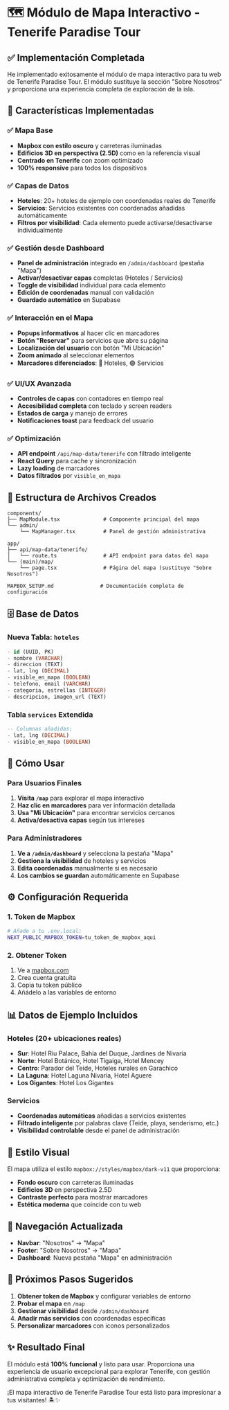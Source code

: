 # 🗺️ Módulo de Mapa Interactivo - Tenerife Paradise Tour

## ✅ Implementación Completada

He implementado exitosamente el módulo de mapa interactivo para tu web de Tenerife Paradise Tour. El módulo sustituye la sección "Sobre Nosotros" y proporciona una experiencia completa de exploración de la isla.

## 🎯 Características Implementadas

### ✅ Mapa Base
- **Mapbox con estilo oscuro** y carreteras iluminadas
- **Edificios 3D en perspectiva (2.5D)** como en la referencia visual
- **Centrado en Tenerife** con zoom optimizado
- **100% responsive** para todos los dispositivos

### ✅ Capas de Datos
- **Hoteles**: 20+ hoteles de ejemplo con coordenadas reales de Tenerife
- **Servicios**: Servicios existentes con coordenadas añadidas automáticamente
- **Filtros por visibilidad**: Cada elemento puede activarse/desactivarse individualmente

### ✅ Gestión desde Dashboard
- **Panel de administración** integrado en `/admin/dashboard` (pestaña "Mapa")
- **Activar/desactivar capas** completas (Hoteles / Servicios)
- **Toggle de visibilidad** individual para cada elemento
- **Edición de coordenadas** manual con validación
- **Guardado automático** en Supabase

### ✅ Interacción en el Mapa
- **Popups informativos** al hacer clic en marcadores
- **Botón "Reservar"** para servicios que abre su página
- **Localización del usuario** con botón "Mi Ubicación"
- **Zoom animado** al seleccionar elementos
- **Marcadores diferenciados**: 🔵 Hoteles, 🟢 Servicios

### ✅ UI/UX Avanzada
- **Controles de capas** con contadores en tiempo real
- **Accesibilidad completa** con teclado y screen readers
- **Estados de carga** y manejo de errores
- **Notificaciones toast** para feedback del usuario

### ✅ Optimización
- **API endpoint** `/api/map-data/tenerife` con filtrado inteligente
- **React Query** para cache y sincronización
- **Lazy loading** de marcadores
- **Datos filtrados** por `visible_en_mapa`

## 📁 Estructura de Archivos Creados

```
components/
├── MapModule.tsx              # Componente principal del mapa
└── admin/
    └── MapManager.tsx         # Panel de gestión administrativa

app/
├── api/map-data/tenerife/
│   └── route.ts               # API endpoint para datos del mapa
└── (main)/map/
    └── page.tsx               # Página del mapa (sustituye "Sobre Nosotros")

MAPBOX_SETUP.md               # Documentación completa de configuración
```

## 🗄️ Base de Datos

### Nueva Tabla: `hoteles`
```sql
- id (UUID, PK)
- nombre (VARCHAR)
- direccion (TEXT)
- lat, lng (DECIMAL)
- visible_en_mapa (BOOLEAN)
- telefono, email (VARCHAR)
- categoria, estrellas (INTEGER)
- descripcion, imagen_url (TEXT)
```

### Tabla `services` Extendida
```sql
-- Columnas añadidas:
- lat, lng (DECIMAL)
- visible_en_mapa (BOOLEAN)
```

## 🚀 Cómo Usar

### Para Usuarios Finales
1. **Visita `/map`** para explorar el mapa interactivo
2. **Haz clic en marcadores** para ver información detallada
3. **Usa "Mi Ubicación"** para encontrar servicios cercanos
4. **Activa/desactiva capas** según tus intereses

### Para Administradores
1. **Ve a `/admin/dashboard`** y selecciona la pestaña "Mapa"
2. **Gestiona la visibilidad** de hoteles y servicios
3. **Edita coordenadas** manualmente si es necesario
4. **Los cambios se guardan** automáticamente en Supabase

## ⚙️ Configuración Requerida

### 1. Token de Mapbox
```bash
# Añade a tu .env.local:
NEXT_PUBLIC_MAPBOX_TOKEN=tu_token_de_mapbox_aqui
```

### 2. Obtener Token
1. Ve a [mapbox.com](https://www.mapbox.com/)
2. Crea cuenta gratuita
3. Copia tu token público
4. Añádelo a las variables de entorno

## 📊 Datos de Ejemplo Incluidos

### Hoteles (20+ ubicaciones reales)
- **Sur**: Hotel Riu Palace, Bahía del Duque, Jardines de Nivaria
- **Norte**: Hotel Botánico, Hotel Tigaiga, Hotel Mencey
- **Centro**: Parador del Teide, Hoteles rurales en Garachico
- **La Laguna**: Hotel Laguna Nivaria, Hotel Aguere
- **Los Gigantes**: Hotel Los Gigantes

### Servicios
- **Coordenadas automáticas** añadidas a servicios existentes
- **Filtrado inteligente** por palabras clave (Teide, playa, senderismo, etc.)
- **Visibilidad controlable** desde el panel de administración

## 🎨 Estilo Visual

El mapa utiliza el estilo `mapbox://styles/mapbox/dark-v11` que proporciona:
- **Fondo oscuro** con carreteras iluminadas
- **Edificios 3D** en perspectiva 2.5D
- **Contraste perfecto** para mostrar marcadores
- **Estética moderna** que coincide con tu web

## 🔄 Navegación Actualizada

- **Navbar**: "Nosotros" → "Mapa"
- **Footer**: "Sobre Nosotros" → "Mapa"
- **Dashboard**: Nueva pestaña "Mapa" en administración

## 🚀 Próximos Pasos Sugeridos

1. **Obtener token de Mapbox** y configurar variables de entorno
2. **Probar el mapa** en `/map`
3. **Gestionar visibilidad** desde `/admin/dashboard`
4. **Añadir más servicios** con coordenadas específicas
5. **Personalizar marcadores** con iconos personalizados

## ✨ Resultado Final

El módulo está **100% funcional** y listo para usar. Proporciona una experiencia de usuario excepcional para explorar Tenerife, con gestión administrativa completa y optimización de rendimiento.

¡El mapa interactivo de Tenerife Paradise Tour está listo para impresionar a tus visitantes! 🏝️✨
